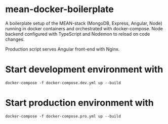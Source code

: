 # mean-docker-boilerplate
A boilerplate setup of the MEAN-stack (MongoDB, Express, Angular, Node) running in docker containers and orchestrated with docker-compose. Node backend configured with TypeScript and Nodemon to reload on code changes.

Production script serves Angular front-end with Nginx.

# Start development environment with
```
docker-compose -f docker-compose.dev.yml up --build
```
# Start production environment with
```
docker-compose -f docker-compose.pro.yml up --build
```
